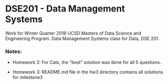 # DSE201 - Data Management Systems

Work for Winter Quarter 2018 UCSD Masters of Data Science and Engineering Program. Data Management Systems class for Data, DSE 201.

### Notes:

- Homework 2: For Cats, the "best" solution was done for all 5 questions.


- Homework 3: README.md file in the hw3 directory contains all solutions for milestone3
